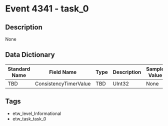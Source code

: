 # Event 4341 - task_0

## Description
None

## Data Dictionary
|Standard Name|Field Name|Type|Description|Sample Value|
|---|---|---|---|---|
|TBD|ConsistencyTimerValue|TBD|UInt32|None|None|

## Tags
* etw_level_Informational
* etw_task_task_0